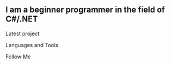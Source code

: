 ## I am a beginner programmer in the field of C#/.NET

Latest project

Languages and Tools

Follow Me